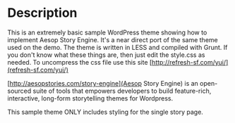 # Description

This is an extremely basic sample WordPress theme showing how to implement Aesop Story Engine. It's a near direct port of the same theme used on the demo. The theme is written in LESS and compiled with Grunt. If you don't know what these things are, then just edit the style.css as needed. To uncompress the css file use this site [http://refresh-sf.com/yui/](refresh-sf.com/yui/)  

[http://aesopstories.com/story-engine](Aesop Story Engine) is an open-sourced suite of tools that empowers developers to build feature-rich, interactive, long-form storytelling themes for Wordpress.  

This sample theme ONLY includes styling for the single story page.

